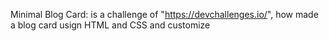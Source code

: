 Minimal Blog Card:
is a challenge of "https://devchallenges.io/", how made a blog card usign HTML and CSS and customize
